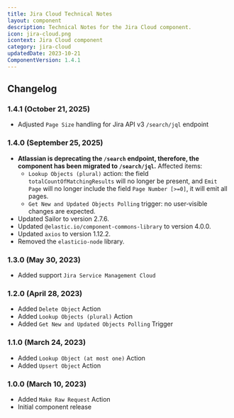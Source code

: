 ```yaml
---
title: Jira Cloud Technical Notes
layout: component
description: Technical Notes for the Jira Cloud component.
icon: jira-cloud.png
icontext: Jira Cloud component
category: jira-cloud
updatedDate: 2023-10-21
ComponentVersion: 1.4.1
---
```


## Changelog

### 1.4.1 (October 21, 2025)

* Adjusted `Page Size` handling for Jira API v3 `/search/jql` endpoint

### 1.4.0 (September 25, 2025)

* **Atlassian is deprecating the `/search` endpoint, therefore, the component has been migrated to `/search/jql`.** Affected items:
  * `Lookup Objects (plural)` action: the field `totalCountOfMatchingResults` will no longer be present, and `Emit Page` will no longer include the field `Page Number [>=0]`, it will emit all pages.
  * `Get New and Updated Objects Polling` trigger: no user‑visible changes are expected.
* Updated Sailor to version 2.7.6.
* Updated `@elastic.io/component-commons-library` to version 4.0.0.
* Updated `axios` to version 1.12.2.
* Removed the `elasticio-node` library.

### 1.3.0 (May 30, 2023)

* Added support `Jira Service Management Cloud`

### 1.2.0 (April 28, 2023)

* Added `Delete Object` Action
* Added `Lookup Objects (plural)` Action
* Added `Get New and Updated Objects Polling` Trigger

### 1.1.0 (March 24, 2023)

* Added `Lookup Object (at most one)` Action
* Added `Upsert Object` Action

### 1.0.0 (March 10, 2023)

* Added `Make Raw Request` Action
* Initial component release
